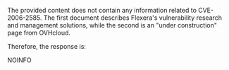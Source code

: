 The provided content does not contain any information related to CVE-2006-2585. The first document describes Flexera's vulnerability research and management solutions, while the second is an "under construction" page from OVHcloud.

Therefore, the response is:

NOINFO